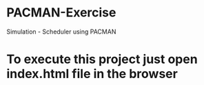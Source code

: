 # PACMAN-Exercise
Simulation - Scheduler using PACMAN

<h1> To execute this project just open index.html file in the browser </h1>
